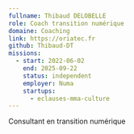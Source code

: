 ```yaml
---
fullname: Thibaud DELOBELLE
role: Coach transition numérique
domaine: Coaching
link: https://oriatec.fr
github: Thibaud-DT
missions:
  - start: 2022-06-02
    end: 2025-09-22
    status: independent
    employer: Numa
    startups:
      - eclauses-mma-culture
---
```

Consultant en transition numérique